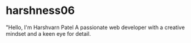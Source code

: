 # harshness06
"Hello, I'm Harshvarn Patel A passionate web developer with a creative mindset and a keen eye for detail.
